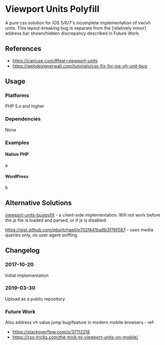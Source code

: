 # Viewport Units Polyfill
A pure css solution for iOS 5/6/7's incomplete implementation of vw/vh units. This layout-breaking bug is separate from the \[relatively minor\] address bar shown/hidden discrepancy described in Future Work.

## References
* https://caniuse.com/#feat=viewport-units
* https://webdesignerwall.com/tutorials/css-fix-for-ios-vh-unit-bug

## Usage
### Platforms
PHP 5.x and higher
### Dependencies
None
### Examples
#### Native PHP
a
#### WordPress
b

## Alternative Solutions
[viewport-units-buggyfill](https://github.com/rodneyrehm/viewport-units-buggyfill) - a client-side implementation. Will not work before the js file is loaded and parsed, or if js is disabled.

https://gist.github.com/pburtchaell/e702f441ba9b3f76f587 - uses media queries only, no user agent sniffing

## Changelog

### 2017-10-20
Initial implementation

### 2019-03-30
Upload as a public repository

### Future Work
Also address vh value jump bug/feature in modern mobile browsers - ref:
* https://stackoverflow.com/q/37112218
* https://css-tricks.com/the-trick-to-viewport-units-on-mobile/
